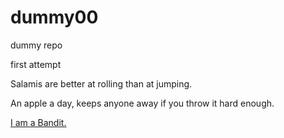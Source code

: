 # dummy00
dummy repo

first attempt

Salamis are better at rolling than at jumping.

An apple a day, keeps anyone away if you throw it hard enough.

<a target="_blank" href="http://downloads.tor-lattimore.com/bandits/">I am a Bandit.</a>

